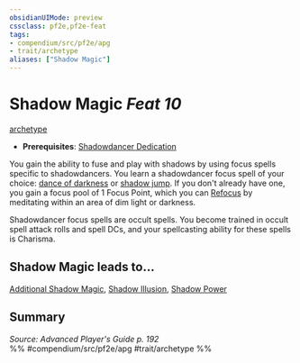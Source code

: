 ```yaml
---
obsidianUIMode: preview
cssclass: pf2e,pf2e-feat
tags:
- compendium/src/pf2e/apg
- trait/archetype
aliases: ["Shadow Magic"]
---
```

# Shadow Magic  *Feat 10*  
[archetype](archetype.md "Archetype Feat Trait")  

- **Prerequisites**: [Shadowdancer Dedication](shadowdancer-dedication-apg.md)

You gain the ability to fuse and play with shadows by using focus spells specific to shadowdancers. You learn a shadowdancer focus spell of your choice: [dance of darkness](dance-of-darkness-apg.md) or [shadow jump](shadow-jump-apg.md). If you don't already have one, you gain a focus pool of 1 Focus Point, which you can [Refocus](refocus.md) by meditating within an area of dim light or darkness.

Shadowdancer focus spells are occult spells. You become trained in occult spell attack rolls and spell DCs, and your spellcasting ability for these spells is Charisma.

## Shadow Magic leads to...

[Additional Shadow Magic](additional-shadow-magic-apg.md), [Shadow Illusion](Reference/Compendium/Feats/shadow-illusion-apg.md), [Shadow Power](shadow-power-apg.md)

## Summary

*Source: Advanced Player's Guide p. 192*  
%% #compendium/src/pf2e/apg #trait/archetype %%